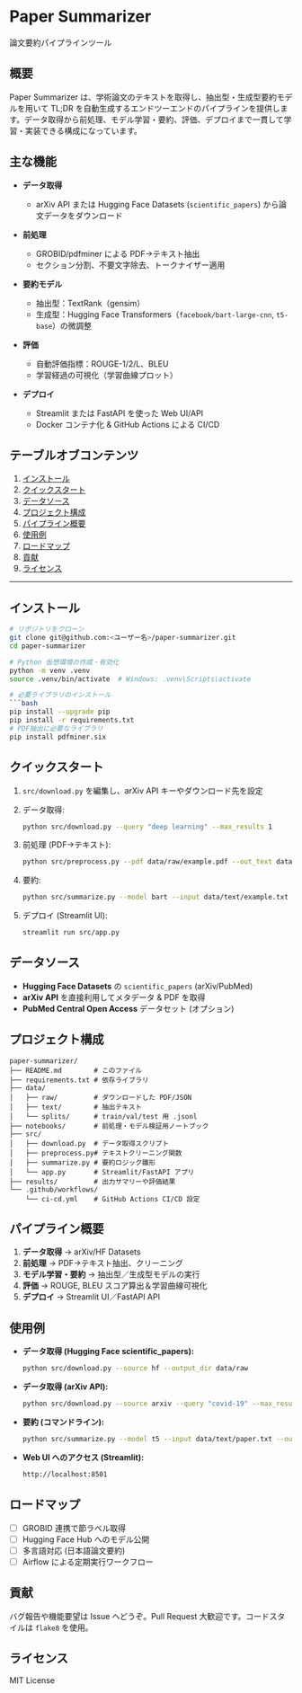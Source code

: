 # Paper Summarizer

論文要約パイプラインツール

## 概要

Paper Summarizer は、学術論文のテキストを取得し、抽出型・生成型要約モデルを用いて TL;DR を自動生成するエンドツーエンドのパイプラインを提供します。データ取得から前処理、モデル学習・要約、評価、デプロイまで一貫して学習・実装できる構成になっています。

## 主な機能

* **データ取得**

  * arXiv API または Hugging Face Datasets (`scientific_papers`) から論文データをダウンロード
* **前処理**

  * GROBID/pdfminer による PDF→テキスト抽出
  * セクション分割、不要文字除去、トークナイザー適用
* **要約モデル**

  * 抽出型：TextRank（gensim）
  * 生成型：Hugging Face Transformers（`facebook/bart-large-cnn`, `t5-base`）の微調整
* **評価**

  * 自動評価指標：ROUGE-1/2/L、BLEU
  * 学習経過の可視化（学習曲線プロット）
* **デプロイ**

  * Streamlit または FastAPI を使った Web UI/API
  * Docker コンテナ化 & GitHub Actions による CI/CD

## テーブルオブコンテンツ

1. [インストール](#インストール)
2. [クイックスタート](#クイックスタート)
3. [データソース](#データソース)
4. [プロジェクト構成](#プロジェクト構成)
5. [パイプライン概要](#パイプライン概要)
6. [使用例](#使用例)
7. [ロードマップ](#ロードマップ)
8. [貢献](#貢献)
9. [ライセンス](#ライセンス)

---

## インストール

````bash
# リポジトリをクローン
git clone git@github.com:<ユーザー名>/paper-summarizer.git
cd paper-summarizer

# Python 仮想環境の作成・有効化
python -m venv .venv
source .venv/bin/activate  # Windows: .venv\Scripts\activate

# 必要ライブラリのインストール
```bash
pip install --upgrade pip
pip install -r requirements.txt
# PDF抽出に必要なライブラリ
pip install pdfminer.six
````

## クイックスタート

1. `src/download.py` を編集し、arXiv API キーやダウンロード先を設定
2. データ取得:

   ```bash
   python src/download.py --query "deep learning" --max_results 1
   ```
3. 前処理 (PDF→テキスト):

   ```bash
   python src/preprocess.py --pdf data/raw/example.pdf --out_text data/text/example.txt [--out_json data/text/example_sections.json]
   ```
4. 要約:

   ```bash
   python src/summarize.py --model bart --input data/text/example.txt --output results/summary.txt
   ```
5. デプロイ (Streamlit UI):

   ```bash
   streamlit run src/app.py
   ```

## データソース

* **Hugging Face Datasets** の `scientific_papers` (arXiv/PubMed)
* **arXiv API** を直接利用してメタデータ & PDF を取得
* **PubMed Central Open Access** データセット (オプション)

## プロジェクト構成

```
paper-summarizer/
├── README.md        # このファイル
├── requirements.txt # 依存ライブラリ
├── data/
│   ├── raw/         # ダウンロードした PDF/JSON
│   ├── text/        # 抽出テキスト
│   └── splits/      # train/val/test 用 .jsonl
├── notebooks/       # 前処理・モデル検証用ノートブック
├── src/
│   ├── download.py  # データ取得スクリプト
│   ├── preprocess.py# テキストクリーニング関数
│   ├── summarize.py # 要約ロジック雛形
│   └── app.py       # Streamlit/FastAPI アプリ
├── results/         # 出力サマリーや評価結果
└── .github/workflows/
    └── ci-cd.yml    # GitHub Actions CI/CD 設定
```

## パイプライン概要

1. **データ取得** → arXiv/HF Datasets
2. **前処理** → PDF→テキスト抽出、クリーニング
3. **モデル学習・要約** → 抽出型／生成型モデルの実行
4. **評価** → ROUGE, BLEU スコア算出＆学習曲線可視化
5. **デプロイ** → Streamlit UI／FastAPI API

## 使用例

* **データ取得 (Hugging Face scientific\_papers):**

  ```bash
  python src/download.py --source hf --output_dir data/raw
  ```
* **データ取得 (arXiv API):**

  ```bash
  python src/download.py --source arxiv --query "covid-19" --max_results 1 --output_dir data/raw
  ```
* **要約 (コマンドライン):**

  ```bash
  python src/summarize.py --model t5 --input data/text/paper.txt --output results/summary.txt
  ```
* **Web UI へのアクセス (Streamlit):**

  ```bash
  http://localhost:8501
  ```

## ロードマップ

* [ ] GROBID 連携で節ラベル取得
* [ ] Hugging Face Hub へのモデル公開
* [ ] 多言語対応 (日本語論文要約)
* [ ] Airflow による定期実行ワークフロー

## 貢献

バグ報告や機能要望は Issue へどうぞ。Pull Request 大歓迎です。コードスタイルは `flake8` を使用。

## ライセンス

MIT License
